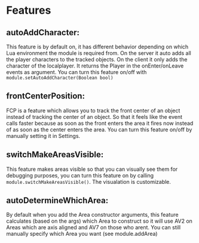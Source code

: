 # Features

##  autoAddCharacter:
   
This feature is by default on, it has different behavior depending on which Lua environment the module is required from. On the server it auto adds all the player characters to the tracked objects. On the client it only adds the character of the localplayer. It returns the Player in the onEnter/onLeave events as argument. You can turn this feature on/off with `module.setAutoAddCharacter(Boolean bool)`

##    frontCenterPosition:
FCP is a feature which allows you to track the front center of an object instead of tracking the center of an object. So that it feels like the event calls faster because as soon as the front enters the area it fires now instead of as soon as the center enters the area. You can turn this feature on/off by manually setting it in Settings.

##   switchMakeAreasVisible:
This feature makes areas visible so that you can visually see them for debugging purposes, you can turn this feature on by calling 
`module.switchMakeAreasVisible()`. The visualation is customizable. 

##   autoDetermineWhichArea:
By default when you add the Area constructor arguments, this feature calculates (based on the args) which Area to construct 
so it will use AV2 on Areas which are axis aligned and AV7 on those who arent. You can still manually specify which Area you want (see module.addArea)
